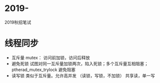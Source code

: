 # 2019-
2019秋招笔试

# 线程同步
   * 互斥量 mutex： 访问前加锁，访问后释放
   * 避免死锁 试图对同一互斥量加锁两次，陷入死锁；多个互斥量互相阻塞；ptherad_mutex_trylock 避免阻塞
   * 读写锁 类似于互斥量。允许高并发 （读锁，写锁，不加锁） 共享读，单一写